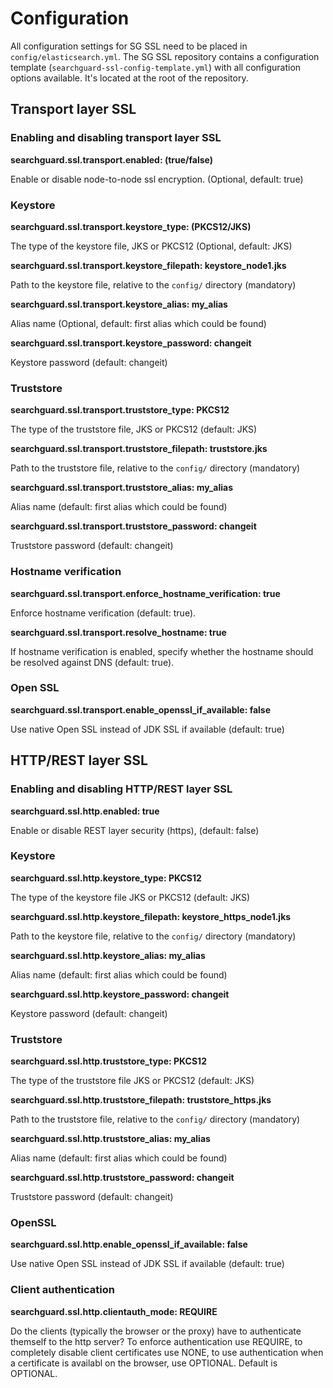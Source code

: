<!---
Copryight 2016 floragunn UG (haftungsbeschränkt)
-->

# Configuration

All configuration settings for SG SSL need to be placed in `config/elasticsearch.yml`. The SG SSL repository contains a configuration template (`searchguard-ssl-config-template.yml`) with all configuration options available. It's located at the root of the repository.

## Transport layer SSL                                                                       

### Enabling and disabling transport layer SSL

**searchguard.ssl.transport.enabled: (true/false)**

Enable or disable node-to-node ssl encryption. (Optional, default: true)

### Keystore

**searchguard.ssl.transport.keystore_type: (PKCS12/JKS)**

The type of the keystore file, JKS or PKCS12 (Optional, default: JKS)

**searchguard.ssl.transport.keystore_filepath: keystore_node1.jks**

Path to the keystore file, relative to the `config/` directory (mandatory)

**searchguard.ssl.transport.keystore_alias: my_alias**

Alias name (Optional, default: first alias which could be found)

**searchguard.ssl.transport.keystore_password: changeit**

Keystore password (default: changeit)

### Truststore

**searchguard.ssl.transport.truststore_type: PKCS12**

The type of the truststore file, JKS or PKCS12 (default: JKS)

**searchguard.ssl.transport.truststore_filepath: truststore.jks**

Path to the truststore file, relative to the `config/` directory (mandatory)

**searchguard.ssl.transport.truststore_alias: my_alias**

Alias name (default: first alias which could be found)

**searchguard.ssl.transport.truststore_password: changeit**

Truststore password (default: changeit)

### Hostname verification

**searchguard.ssl.transport.enforce_hostname_verification: true**

Enforce hostname verification (default: true). 

**searchguard.ssl.transport.resolve_hostname: true**

If hostname verification is enabled, specify whether the hostname should be resolved against DNS (default: true).

### Open SSL

**searchguard.ssl.transport.enable_openssl_if_available: false**

Use native Open SSL instead of JDK SSL if available (default: true)

## HTTP/REST layer SSL                                                                       

### Enabling and disabling HTTP/REST layer SSL

**searchguard.ssl.http.enabled: true**

Enable or disable REST layer security (https), (default: false)

### Keystore

**searchguard.ssl.http.keystore_type: PKCS12**

The type of the keystore file JKS or PKCS12 (default: JKS)

**searchguard.ssl.http.keystore_filepath: keystore_https_node1.jks**

Path to the keystore file, relative to the `config/` directory (mandatory)

**searchguard.ssl.http.keystore_alias: my_alias**

Alias name (default: first alias which could be found)

**searchguard.ssl.http.keystore_password: changeit**

Keystore password (default: changeit)

### Truststore

**searchguard.ssl.http.truststore_type: PKCS12**

The type of the truststore file JKS or PKCS12 (default: JKS)

**searchguard.ssl.http.truststore_filepath: truststore_https.jks**

Path to the truststore file, relative to the `config/` directory (mandatory)

**searchguard.ssl.http.truststore_alias: my_alias**

Alias name (default: first alias which could be found)

**searchguard.ssl.http.truststore_password: changeit**

Truststore password (default: changeit)

### OpenSSL

**searchguard.ssl.http.enable_openssl_if_available: false**

Use native Open SSL instead of JDK SSL if available (default: true)

### Client authentication

**searchguard.ssl.http.clientauth_mode: REQUIRE**

Do the clients (typically the browser or the proxy) have to authenticate themself to the http server? To enforce authentication use REQUIRE, to completely disable client certificates use NONE, to use authentication when a certificate is availabl on the browser, use OPTIONAL. Default is OPTIONAL.
